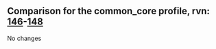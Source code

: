 ## Comparison for the common_core profile, rvn: [146](https://github.com/PRO100KatYT/FortniteProfileRevisions/tree/main/profiles/common_core/146%20common_core.json)-[148](https://github.com/PRO100KatYT/FortniteProfileRevisions/tree/main/profiles/common_core/148%20common_core.json)

No changes
